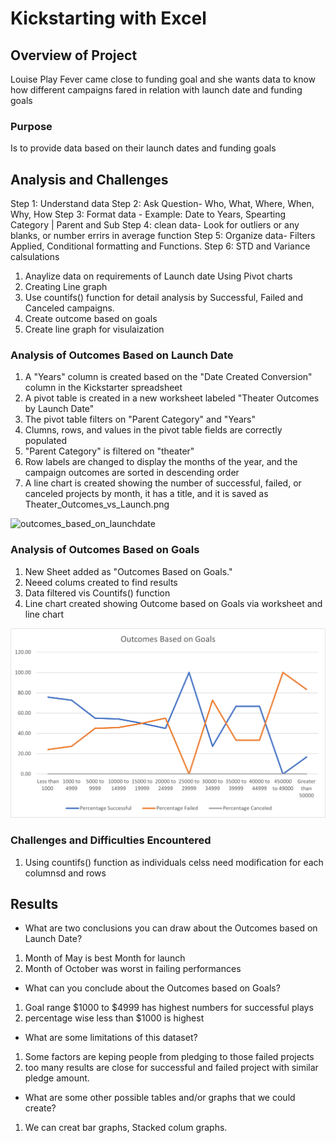 # Kickstarting with Excel

## Overview of Project
Louise Play Fever came close to funding goal and she wants data to know how different campaigns fared in relation with launch date and funding goals

### Purpose
Is to provide data based on their launch dates and funding goals

## Analysis and Challenges
Step 1: Understand data
Step 2: Ask Question- Who, What, Where, When, Why, How
Step 3: Format data - Example: Date to Years, Spearting Category | Parent and Sub 
Step 4: clean data- Look for outliers or any blanks, or number errirs in average function
Step 5: Organize data- Filters Applied, Conditional formatting  and Functions.
Step 6: STD and Variance calsulations

1. Anaylize data on requirements of Launch date Using Pivot charts
2. Creating Line graph
3. Use countifs() function for detail analysis by Successful, Failed and Canceled campaigns.
4. Create outcome based on goals
5. Create line graph for visulaization


### Analysis of Outcomes Based on Launch Date
1. A "Years" column is created based on the "Date Created Conversion" column in the Kickstarter spreadsheet 
2. A pivot table is created in a new worksheet labeled "Theater Outcomes by Launch Date"
3. The pivot table filters on "Parent Category" and "Years"
4. Clumns, rows, and values in the pivot table fields are correctly populated
5. "Parent Category" is filtered on "theater" 
6. Row labels are changed to display the months of the year, and the campaign outcomes are sorted in descending order
7. A line chart is created showing the number of successful, failed, or canceled projects by month, it has a title, and it is saved as Theater_Outcomes_vs_Launch.png

![outcomes_based_on_launchdate](kickstarter_analysis/Theater_Outcomes_vs_Launch.png)

### Analysis of Outcomes Based on Goals
1. New Sheet added as "Outcomes Based on Goals."
2. Neeed colums created to find results
3. Data filtered vis Countifs() function
4. Line chart created showing Outcome based on Goals  via worksheet and line chart

![outcomes_based_on_goals](resources/Outcomes_vs_Goals.png)

### Challenges and Difficulties Encountered
 1. Using countifs() function as individuals celss need modification for each columnsd and rows

## Results

- What are two conclusions you can draw about the Outcomes based on Launch Date?
1. Month of May is best Month for launch
2. Month of October was worst in failing performances

- What can you conclude about the Outcomes based on Goals?
1. Goal range $1000 to $4999 has highest numbers for successful plays
2. percentage wise less than $1000 is highest

- What are some limitations of this dataset?
1. Some factors are keping people from pledging to those failed projects
2. too many results are close for successful and failed project with similar pledge amount.

- What are some other possible tables and/or graphs that we could create?
1. We can creat bar graphs, Stacked colum graphs.

